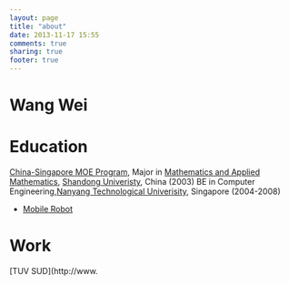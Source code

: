 ```yaml
---
layout: page
title: "about"
date: 2013-11-17 15:55
comments: true
sharing: true
footer: true
---
```


Wang Wei
=

Education
=
[China-Singapore MOE Program](http://www.view.sdu.edu.cn/news/news/sdyw/2003-06-25/1056531327.html), Major in [Mathematics and Applied Mathematics](http://www.maths.sdu.edu.cn/school-introduction), [Shandong Univeristy](http://www.sdu.edu.cn/english/), China (2003)
BE in Computer Engineering,[Nanyang Technological Univerisity](http://www.ntu.edu.sg), Singapore (2004-2008)
- [Mobile Robot](http://sce.ntu.edu.sg/CurrentStudents/Undergraduate/Documents/DDP_CPE279.pdf)

Work
=
[TUV SUD](http://www.

